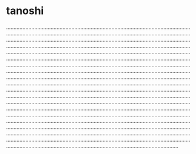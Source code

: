 # tanoshi

........................................................................................................................................................................................................................................................................................................................................................................................................................................................................................................................................................................................................................................................................................................................................................................................................................................................................................................................................................................................................................................................................................................................................................................................................................................................................................................................................................................................................................................................................................................................................................................................................................................................................................................................................................................................................................................................................................................................................................................................................................................................................................................................................................................................................................................................................................................................................................................................................................................................................................................................................................................